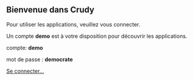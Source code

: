 ## Bienvenue dans Crudy

Pour utiliser les applications, veuillez vous connecter.

Un compte **demo** est à votre disposition pour découvrir les applications.

compte: **demo**

mot de passe : **democrate**

[Se connecter...](/portail/login)

